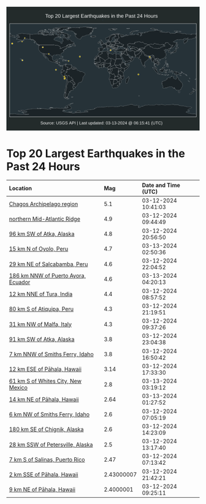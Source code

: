![Map](./map.png)

# Top 20 Largest Earthquakes in the Past 24 Hours

| Location | Mag | Date and Time (UTC) |
|:---|:---|:---|
| [Chagos Archipelago region](https://earthquake.usgs.gov/earthquakes/eventpage/us7000m4ub) | 5.1 | 03-12-2024 10:41:03 |
| [northern Mid-Atlantic Ridge](https://earthquake.usgs.gov/earthquakes/eventpage/us7000m4u6) | 4.9 | 03-12-2024 09:44:49 |
| [96 km SW of Atka, Alaska](https://earthquake.usgs.gov/earthquakes/eventpage/us6000miha) | 4.8 | 03-12-2024 20:56:50 |
| [15 km N of Oyolo, Peru](https://earthquake.usgs.gov/earthquakes/eventpage/us6000miic) | 4.7 | 03-13-2024 02:50:36 |
| [29 km NE of Salcabamba, Peru](https://earthquake.usgs.gov/earthquakes/eventpage/us6000mihq) | 4.6 | 03-12-2024 22:04:52 |
| [186 km NNW of Puerto Ayora, Ecuador](https://earthquake.usgs.gov/earthquakes/eventpage/us6000miin) | 4.6 | 03-13-2024 04:20:13 |
| [12 km NNE of Tura, India](https://earthquake.usgs.gov/earthquakes/eventpage/us7000m4tz) | 4.4 | 03-12-2024 08:57:52 |
| [80 km S of Atiquipa, Peru](https://earthquake.usgs.gov/earthquakes/eventpage/us6000miht) | 4.3 | 03-12-2024 21:19:51 |
| [31 km NW of Malfa, Italy](https://earthquake.usgs.gov/earthquakes/eventpage/us7000m4u4) | 4.3 | 03-12-2024 09:37:26 |
| [91 km SW of Atka, Alaska](https://earthquake.usgs.gov/earthquakes/eventpage/us6000mihy) | 3.8 | 03-12-2024 23:04:38 |
| [7 km NNW of Smiths Ferry, Idaho](https://earthquake.usgs.gov/earthquakes/eventpage/us7000m4v4) | 3.8 | 03-12-2024 16:50:42 |
| [12 km ESE of Pāhala, Hawaii](https://earthquake.usgs.gov/earthquakes/eventpage/hv74134911) | 3.14 | 03-12-2024 17:33:30 |
| [61 km S of Whites City, New Mexico](https://earthquake.usgs.gov/earthquakes/eventpage/tx2024fbuv) | 2.8 | 03-13-2024 03:19:12 |
| [14 km NE of Pāhala, Hawaii](https://earthquake.usgs.gov/earthquakes/eventpage/hv74135491) | 2.64 | 03-13-2024 01:27:52 |
| [6 km NW of Smiths Ferry, Idaho](https://earthquake.usgs.gov/earthquakes/eventpage/us7000m4tm) | 2.6 | 03-12-2024 07:05:19 |
| [180 km SE of Chignik, Alaska](https://earthquake.usgs.gov/earthquakes/eventpage/ak0243bb5vjz) | 2.6 | 03-12-2024 14:23:09 |
| [28 km SSW of Petersville, Alaska](https://earthquake.usgs.gov/earthquakes/eventpage/ak0243bajcqt) | 2.5 | 03-12-2024 13:17:40 |
| [7 km S of Salinas, Puerto Rico](https://earthquake.usgs.gov/earthquakes/eventpage/pr71442808) | 2.47 | 03-12-2024 07:13:42 |
| [2 km SSE of Pāhala, Hawaii](https://earthquake.usgs.gov/earthquakes/eventpage/hv74135206) | 2.43000007 | 03-12-2024 21:42:21 |
| [9 km NE of Pāhala, Hawaii](https://earthquake.usgs.gov/earthquakes/eventpage/hv74134651) | 2.4000001 | 03-12-2024 09:25:11 |

